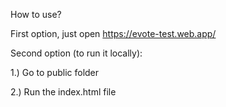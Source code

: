 How to use?

First option, just open https://evote-test.web.app/

Second option (to run it locally):

1.) Go to public folder

2.) Run the index.html file
